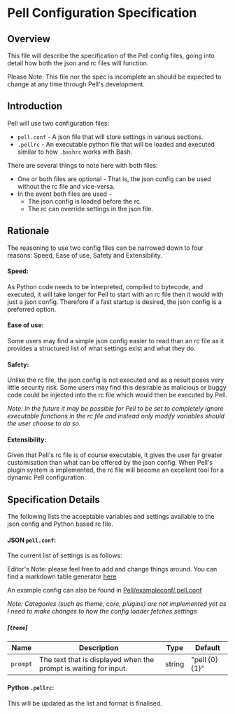 # Pell Configuration Specification

## Overview

This file will describe the specification of the Pell config files, going into detail how both the json and rc files will function.

Please Note: This file nor the spec is incomplete an should be expected to change at any time through Pell's development.

## Introduction

Pell will use two configuration files:

* `pell.conf` - A json file that will store settings in various sections.
* `.pellrc` - An executable python file that will be loaded and executed similar to how `.bashrc` works with Bash.

There are several things to note here with both files:

* One or both files are optional - That is, the json config can be used without the rc file and vice-versa.
* In the event both files are used - 
    * The json config is loaded before the rc.
    * The rc can override settings in the json file.

## Rationale

The reasoning to use two config files can be narrowed down to four reasons: Speed, Ease of use, Safety and Extensibility.

#### Speed:

As Python code needs to be interpreted, compiled to bytecode, and executed, it will take longer for Pell to start with an rc file then it would with just a json config. Therefore if a fast startup is desired, the json config is a preferred option.

#### Ease of use:

Some users may find a simple json config easier to read than an rc file as it provides a structured list of what settings exist and what they do.

#### Safety:

Unlike the rc file, the json config is not executed and as a result poses very little security risk. Some users may find this desirable as malicious or buggy code could be injected into the rc file which would then be executed by Pell.

*Note: In the future it may be possible for Pell to be set to completely ignore executable functions in the rc file and instead only modify variables should the user choose to do so.*

#### Extensibility:

Given that Pell's rc file is of course executable, it gives the user far greater customisation than what can be offered by the json config. When Pell's plugin system is implemented, the rc file will become an excellent tool for a dynamic Pell configuration.

## Specification Details

The following lists the acceptable variables and settings available to the json config and Python based rc file.

#### JSON `pell.conf`:

The current list of settings is as follows: 

Editor's Note: please feel free to add and change things around. You can find a markdown table generator [here](http://www.tablesgenerator.com/markdown_tables)

An example config can also be found in [Pell/exampleconf/.pell.conf](Pell/exampleconf/.pell.conf)

*Note: Categories (such as theme, core, plugins) are not implemented yet as I need to make changes to how the config loader fetches settings*

##### [`theme`]

| Name     | Description                                                      | Type   | Default        |
|----------|------------------------------------------------------------------|--------|----------------|
| `prompt` | The text that is displayed when the prompt is waiting for input. | string | "pell {0} {1}" |

#### Python `.pellrc`:

This will be updated as the list and format is finalised.
